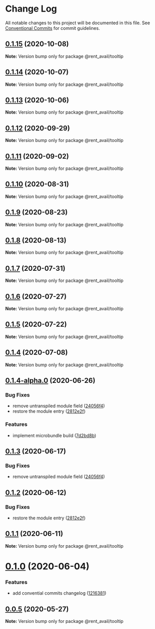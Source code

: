 # Change Log

All notable changes to this project will be documented in this file.
See [Conventional Commits](https://conventionalcommits.org) for commit guidelines.

## [0.1.15](https://github.com/rentalutions/elements/compare/@rent_avail/tooltip@0.1.14...@rent_avail/tooltip@0.1.15) (2020-10-08)

**Note:** Version bump only for package @rent_avail/tooltip





## [0.1.14](https://github.com/rentalutions/elements/compare/@rent_avail/tooltip@0.1.13...@rent_avail/tooltip@0.1.14) (2020-10-07)

**Note:** Version bump only for package @rent_avail/tooltip





## [0.1.13](https://github.com/rentalutions/elements/compare/@rent_avail/tooltip@0.1.12...@rent_avail/tooltip@0.1.13) (2020-10-06)

**Note:** Version bump only for package @rent_avail/tooltip





## [0.1.12](https://github.com/rentalutions/elements/compare/@rent_avail/tooltip@0.1.11...@rent_avail/tooltip@0.1.12) (2020-09-29)

**Note:** Version bump only for package @rent_avail/tooltip





## [0.1.11](https://github.com/rentalutions/elements/compare/@rent_avail/tooltip@0.1.10...@rent_avail/tooltip@0.1.11) (2020-09-02)

**Note:** Version bump only for package @rent_avail/tooltip





## [0.1.10](https://github.com/rentalutions/elements/compare/@rent_avail/tooltip@0.1.9...@rent_avail/tooltip@0.1.10) (2020-08-31)

**Note:** Version bump only for package @rent_avail/tooltip





## [0.1.9](https://github.com/rentalutions/elements/compare/@rent_avail/tooltip@0.1.8...@rent_avail/tooltip@0.1.9) (2020-08-23)

**Note:** Version bump only for package @rent_avail/tooltip





## [0.1.8](https://github.com/rentalutions/elements/compare/@rent_avail/tooltip@0.1.7...@rent_avail/tooltip@0.1.8) (2020-08-13)

**Note:** Version bump only for package @rent_avail/tooltip





## [0.1.7](https://github.com/rentalutions/elements/compare/@rent_avail/tooltip@0.1.6...@rent_avail/tooltip@0.1.7) (2020-07-31)

**Note:** Version bump only for package @rent_avail/tooltip





## [0.1.6](https://github.com/rentalutions/elements/compare/@rent_avail/tooltip@0.1.5...@rent_avail/tooltip@0.1.6) (2020-07-27)

**Note:** Version bump only for package @rent_avail/tooltip





## [0.1.5](https://github.com/rentalutions/elements/compare/@rent_avail/tooltip@0.1.4...@rent_avail/tooltip@0.1.5) (2020-07-22)

**Note:** Version bump only for package @rent_avail/tooltip





## [0.1.4](https://github.com/rentalutions/elements/compare/@rent_avail/tooltip@0.1.4-alpha.0...@rent_avail/tooltip@0.1.4) (2020-07-08)

**Note:** Version bump only for package @rent_avail/tooltip





## [0.1.4-alpha.0](https://github.com/rentalutions/elements/compare/@rent_avail/tooltip@0.1.0...@rent_avail/tooltip@0.1.4-alpha.0) (2020-06-26)


### Bug Fixes

* remove untranspiled module field ([24056f4](https://github.com/rentalutions/elements/commit/24056f4dcc4ab05fc8d0c604a0630d7b3a8aca3c))
* restore the module entry ([2812e2f](https://github.com/rentalutions/elements/commit/2812e2f5d71068ce37a8511d9b8c527b5d63efae))


### Features

* implement microbundle build ([7d2bd8b](https://github.com/rentalutions/elements/commit/7d2bd8b20990211f6d048a3f393d78ac15ce0142))





## [0.1.3](https://github.com/rentalutions/elements/compare/@rent_avail/tooltip@0.1.2...@rent_avail/tooltip@0.1.3) (2020-06-17)


### Bug Fixes

* remove untranspiled module field ([24056f4](https://github.com/rentalutions/elements/commit/24056f4dcc4ab05fc8d0c604a0630d7b3a8aca3c))





## [0.1.2](https://github.com/rentalutions/elements/compare/@rent_avail/tooltip@0.1.1...@rent_avail/tooltip@0.1.2) (2020-06-12)


### Bug Fixes

* restore the module entry ([2812e2f](https://github.com/rentalutions/elements/commit/2812e2f5d71068ce37a8511d9b8c527b5d63efae))





## [0.1.1](https://github.com/rentalutions/elements/compare/@rent_avail/tooltip@0.1.0...@rent_avail/tooltip@0.1.1) (2020-06-11)

**Note:** Version bump only for package @rent_avail/tooltip





# [0.1.0](https://github.com/rentalutions/elements/compare/@rent_avail/tooltip@0.0.4...@rent_avail/tooltip@0.1.0) (2020-06-04)


### Features

* add convential commits changelog ([1216381](https://github.com/rentalutions/elements/commit/1216381d4e1bb8eb8dea4a2293a8bb84662195a9))





## [0.0.5](https://github.com/rentalutions/elements/compare/@rent_avail/tooltip@0.0.4...@rent_avail/tooltip@0.0.5) (2020-05-27)

**Note:** Version bump only for package @rent_avail/tooltip
